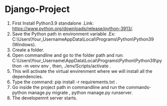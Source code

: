 # Django-Project

1. First Install Python3.9 standalone .Link: https://www.python.org/downloads/release/python-3913/.
2. Save the Python path in environment variable .Ex: C:\Users\Your_UsernameAppData\Local\Programs\Python\Python39 (Windows).
3. Create a folder.
4. Open commandline and go to the folder path and run: C:\Users\Your_Username\AppData\Local\Programs\Python\Python39\python -m venv env , then, ./env/Scripts/activate .
5. This will activate the virtual envirenment where we will install all the dependencies.
6. Type the command: pip install -r requirements.txt .
7. Go inside the project path in commandline and run the commands-  python manage.py migrate , python manage.py runserver.
8. The developemnt server starts.
